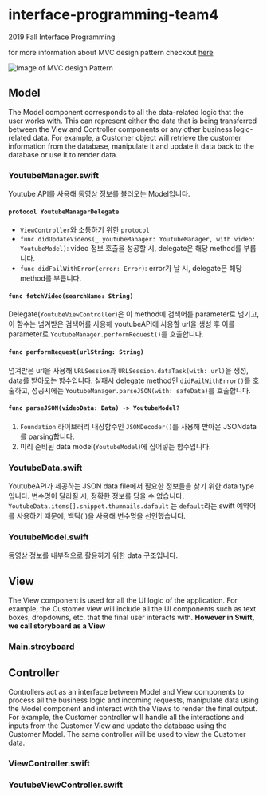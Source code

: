 # interface-programming-team4
2019 Fall Interface Programming

for more information about MVC design pattern checkout [here](https://medium.com/ios-os-x-development/modern-mvc-39042a9097ca)

![Image of MVC design Pattern](https://miro.medium.com/max/2608/1*la8KCs0AKSzVGShoLQo2oQ.png)


## Model
The Model component corresponds to all the data-related logic that the user works with. This can represent either the data that is being transferred between the View and Controller components or any other business logic-related data. For example, a Customer object will retrieve the customer information from the database, manipulate it and update it data back to the database or use it to render data.

### YoutubeManager.swift
Youtube API를 사용해 동영상 정보를 불러오는 Model입니다.

#### `protocol YoutubeManagerDelegate `
- `ViewController`와 소통하기 위한 `protocol`
- `func didUpdateVideos(_ youtubeManager: YoutubeManager, with video: YoutubeModel)`: video 정보 호출을 성공할 시, delegate은 해당 method를 부릅니다.
- `func didFailWithError(error: Error)`: error가 날 시, delegate은 해당 method를 부릅니다.


#### `func fetchVideo(searchName: String)`
Delegate(`YoutubeViewController`)은 이 method에 검색어를 parameter로 넘기고, 이 함수는 넘겨받은 검색어를 사용해 youtubeAPI에 사용할 url을 생성 후 이를 parameter로 `YoutubeManager.performRequest()`를 호출합니다.

#### `func performRequest(urlString: String)`
넘겨받은 url을 사용해 `URLSession`과 `URLSession.dataTask(with: url)`을 생성, data를 받아오는 함수입니다. 실패시 delegate method인 `didFailWithError()`를 호출하고, 성공시에는 `YoutubeManager.parseJSON(with: safeData)`를 호출합니다. 

#### `func parseJSON(videoData: Data) -> YoutubeModel?`
1. `Foundation` 라이브러리 내장함수인  `JSONDecoder()`를 사용해 받아온 JSONdata를 parsing합니다.
3. 미리 준비된 data model(`YoutubeModel`)에 집어넣는 함수입니다. 

### YoutubeData.swift
YoutubeAPI가 제공하는 JSON data file에서 필요한 정보들을 찾기 위한 data type입니다. 변수명이 달라질 시, 정확한 정보를 담을 수 없습니다. `YoutubeData.items[].snippet.thumnails.dafault` 는 `default`라는 swift 예약어를 사용하기 때문에, 백틱(`)을 사용해 변수명을 선언했습니다. 

### YoutubeModel.swift
동영상 정보를 내부적으로 활용하기 위한 data 구조입니다. 

## View
The View component is used for all the UI logic of the application. For example, the Customer view will include all the UI components such as text boxes, dropdowns, etc. that the final user interacts with.
**However in Swift, we call storyboard as a View**

### Main.stroyboard


## Controller
Controllers act as an interface between Model and View components to process all the business logic and incoming requests, manipulate data using the Model component and interact with the Views to render the final output. For example, the Customer controller will handle all the interactions and inputs from the Customer View and update the database using the Customer Model. The same controller will be used to view the Customer data.

### ViewController.swift

### YoutubeViewController.swift
